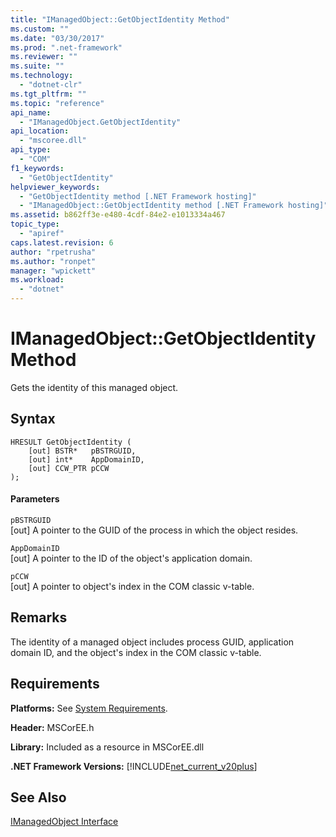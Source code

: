 ```yaml
---
title: "IManagedObject::GetObjectIdentity Method"
ms.custom: ""
ms.date: "03/30/2017"
ms.prod: ".net-framework"
ms.reviewer: ""
ms.suite: ""
ms.technology: 
  - "dotnet-clr"
ms.tgt_pltfrm: ""
ms.topic: "reference"
api_name: 
  - "IManagedObject.GetObjectIdentity"
api_location: 
  - "mscoree.dll"
api_type: 
  - "COM"
f1_keywords: 
  - "GetObjectIdentity"
helpviewer_keywords: 
  - "GetObjectIdentity method [.NET Framework hosting]"
  - "IManagedObject::GetObjectIdentity method [.NET Framework hosting]"
ms.assetid: b862ff3e-e480-4cdf-84e2-e1013334a467
topic_type: 
  - "apiref"
caps.latest.revision: 6
author: "rpetrusha"
ms.author: "ronpet"
manager: "wpickett"
ms.workload: 
  - "dotnet"
---
```

# IManagedObject::GetObjectIdentity Method
Gets the identity of this managed object.  
  
## Syntax  
  
```  
HRESULT GetObjectIdentity (  
    [out] BSTR*   pBSTRGUID,  
    [out] int*    AppDomainID,  
    [out] CCW_PTR pCCW  
);  
```  
  
#### Parameters  
 `pBSTRGUID`  
 [out] A pointer to the GUID of the process in which the object resides.  
  
 `AppDomainID`  
 [out] A pointer to the ID of the object's application domain.  
  
 `pCCW`  
 [out] A pointer to object's index in the COM classic v-table.  
  
## Remarks  
 The identity of a managed object includes process GUID, application domain ID, and the object's index in the COM classic v-table.  
  
## Requirements  
 **Platforms:** See [System Requirements](../../../../docs/framework/get-started/system-requirements.md).  
  
 **Header:** MSCorEE.h  
  
 **Library:** Included as a resource in MSCorEE.dll  
  
 **.NET Framework Versions:** [!INCLUDE[net_current_v20plus](../../../../includes/net-current-v20plus-md.md)]  
  
## See Also  
 [IManagedObject Interface](../../../../docs/framework/unmanaged-api/hosting/imanagedobject-interface.md)
